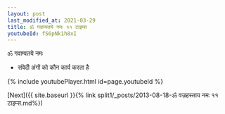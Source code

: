 ```yaml
---
layout: post
last_modified_at: 2021-03-29
title: ॐ गवाम्पतये नमः ११ टाइम्स
youtubeId: fS6pNk1h8xI
---
```

 
 
 ॐ गवाम्पतये नमः  
 
 -  संवेदी अंगों को कौन कार्य करता है 
 
  
 
  
 
 
 
 
 
 


{% include youtubePlayer.html id=page.youtubeId %}
 
[Next]({{ site.baseurl }}{% link  split1/_posts/2013-08-18-ॐ वज्रहस्ताय नमः ११ टाइम्स.md%})
 
